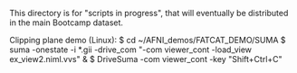 This directory is for "scripts in progress", that will eventually be distributed in the main Bootcamp dataset.

Clipping plane demo (Linux):
$ cd ~/AFNI_demos/FATCAT_DEMO/SUMA
$ suma -onestate -i *.gii      -drive_com "-com viewer_cont -load_view ex_view2.niml.vvs" &
$ DriveSuma -com viewer_cont -key "Shift+Ctrl+C"
